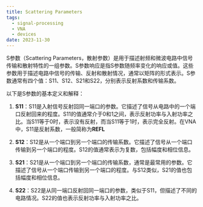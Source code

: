 ```yaml
---
title: Scattering Parameters
tags:
  - signal-processing
  - VNA
  - devices
date: 2023-11-30
---
```

S参数（Scattering Parameters，散射参数）是用于描述射频和微波电路中信号传输和散射特性的一组参数。S参数响应是指S参数随频率变化的响应或值。这些参数用于描述电路中信号的传输、反射和散射情况，通常以矩阵的形式表示。S参数通常有四个值：S11、S12、S21和S22，分别表示反射系数和传输系数。

以下是S参数的基本定义和解释：

1. **S11**：S11是入射信号反射回同一端口的参数。它描述了信号从电路中的一个端口反射回来的程度。S11的值通常介于0和1之间，表示反射功率与入射功率之比。当S11等于0时，表示没有反射，而当S11等于1时，表示完全反射。在VNA中，S11是反射系数，一般简称为**REFL**
    
2. **S12**：S12是从一个端口到另一个端口的传输系数。它描述了信号从一个端口传输到另一个端口的程度。S12的值通常表示为复数，包括幅度和相位信息。
    
3. **S21**：S21是从一个端口到另一个端口的传输系数，通常是最常用的参数。它描述了信号从一个端口传输到另一个端口的程度。与S12类似，S21的值也包括幅度和相位信息。
    
4. **S22**：S22是从同一端口反射回同一端口的参数，类似于S11，但描述了不同的电路情况。S22的值也表示反射功率与入射功率之比。

